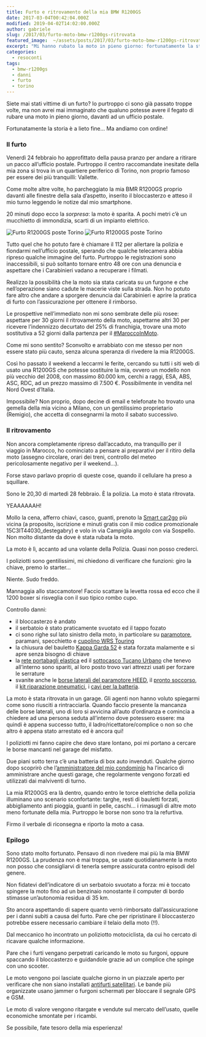 ```yaml
---
title: Furto e ritrovamento della mia BMW R1200GS
date: 2017-03-04T00:42:04.000Z
modified: 2019-04-02T14:02:00.000Z
author: gabriele
slug: /2017/03/furto-moto-bmw-r1200gs-ritrovata
featured_image:  ~/assets/posts/2017/03/furto-moto-bmw-r1200gs-ritrovata/galleries/0/0.jpg
excerpt: "Mi hanno rubato la moto in pieno giorno: fortunatamente la storia è a lieto fine…"
categories:
  - resoconti
tags:
  - bmw-r1200gs
  - danni
  - furto
  - torino
---
```


Siete mai stati vittime di un furto? Io purtroppo ci sono già passato troppe volte, ma non avrei mai immaginato che qualuno potesse avere il fegato di rubare una moto in pieno giorno, davanti ad un ufficio postale.

Fortunatamente la storia è a lieto fine… Ma andiamo con ordine!

### Il furto

Venerdì 24 febbraio ho approfittato della pausa pranzo per andare a ritirare un pacco all’ufficio postale. Purtroppo il centro raccomandate inesitate della mia zona si trova in un quartiere periferico di Torino, non proprio famoso per essere dei più tranquilli: Vallette.

Come molte altre volte, ho parcheggiato la mia BMR R1200GS proprio davanti alle finestre della sala d’aspetto, inserito il bloccasterzo e atteso il mio turno leggendo le notize dal mio smartphone.

20 minuti dopo ecco la _sorpresa_: la moto è sparita. A pochi metri c’è un mucchietto di immondizia, scarti di un impianto elettrico.

![Furto R1200GS poste Torino](~/assets/posts/2017/03/furto-moto-bmw-r1200gs-ritrovata/galleries/0/0.jpg "La mia BMW è stata rubata proprio dove c'è la silhouette nera")
![Furto R1200GS poste Torino](~/assets/posts/2017/03/furto-moto-bmw-r1200gs-ritrovata/galleries/0/1.jpg "Le tracce rimaste dopo il furto")

Tutto quel che ho potuto fare è chiamare il 112 per allertare la polizia e fiondarmi nell’ufficio postale, sperando che qualche telecamera abbia ripreso qualche immagine del furto. Purtroppo le registrazioni sono inaccessibili, si può soltanto tornare entro 48 ore con una denuncia e aspettare che i Carabinieri vadano a recuperare i filmati.

Realizzo la possibilità che la moto sia stata caricata su un furgone e che nell’operazione siano cadute le macerie viste sulla strada. Non ho potuto fare altro che andare a sporgere denuncia dai Carabinieri e aprire la pratica di furto con l’assicurazione per ottenere il rimborso.

Le prospettive nell’immediato non mi sono sembrate delle più rosee: aspettare per 30 giorni il ritrovamento della moto, aspettarne altri 30 per ricevere l’indennizzo decurtato del 25% di franchigia, trovare una moto sostitutiva a 52 giorni dalla partenza per il [#MaroccoInMoto](/categorie/viaggi/marocco).

Come mi sono sentito? Sconvolto e arrabbiato con me stesso per non essere stato più cauto, senza alcuna speranza di rivedere la mia R1200GS.

Così ho passato il weekend a leccarmi le ferite, cercando su tutti i siti web di usato una R1200GS che potesse sostituire la mia, ovvero un modello non più vecchio del 2008, con massimo 80.000 km, cerchi a raggi, ESA, ABS, ASC, RDC, ad un prezzo massimo di 7.500 €. Possibilmente in vendita nel Nord Ovest d’Italia.

Impossibile? Non proprio, dopo decine di email e telefonate ho trovato una gemella della mia vicino a Milano, con un gentilissimo proprietario (Remigio), che accetta di consegnarmi la moto il sabato successivo.

### Il ritrovamento

Non ancora completamente ripreso dall’accaduto, ma tranquillo per il viaggio in Marocco, ho cominciato a pensare ai preparativi per il ritiro della moto (assegno circolare, orari dei treni, controllo del meteo pericolosamente negativo per il weekend…).

Forse stavo parlavo proprio di queste cose, quando il cellulare ha preso a squillare.

Sono le 20,30 di martedì 28 febbraio. È la polizia. La moto è stata ritrovata.

YEAAAAAAH!

Mollo la cena, afferro chiavi, casco, guanti, prenoto la [Smart car2go](http://car2go.com) più vicina (a proposito, iscrizione e minuti gratis con il mio codice promozionale 15C3IT44030_destegabry) e volo in via Campiglia angolo con via Sospello. Non molto distante da dove è stata rubata la moto.

La moto è lì, accanto ad una volante della Polizia. Quasi non posso crederci.

I poliziotti sono gentilissimi, mi chiedono di verificare che funzioni: giro la chiave, premo lo starter…

Niente. Sudo freddo.

Mannaggia allo staccamotore! Faccio scattare la levetta rossa ed ecco che il 1200 boxer si risveglia con il suo tipico rombo cupo.

Controllo danni:

- il bloccasterzo è andato
- il serbatoio è stato praticamente svuotato ed il tappo fozato
- ci sono righe sul lato sinistro della moto, in particolare su [paramotore](/2016/09/paramotore-tubolare-heed-bmw-r-1200-gs/), paramani, specchietto e [cupolino WRS Touring](https://ebay.us/pryxJC)
- la chiusura del bauletto [Kappa Garda 52](http://amzn.to/2m5nrdt) è stata forzata malamente e si apre senza bisogno di chiave
- la [rete portabagli elastica](http://amzn.to/2mnKalS) ed il [sottocasco Tucano Urbano](http://amzn.to/2lFjxoa) che tenevo all’interno sono spariti, al loro posto trovo vari attrezzi usati per forzare le serrature
- svanite anche le [borse laterali del paramotore HEED](https://ebay.us/v71S6b), il [pronto soccorso](http://amzn.to/2mnKCR6), il [kit riparazione pneumatici](http://amzn.to/2mW71lo), i [cavi per la batteria](http://amzn.to/2mWprSO).

La moto è stata ritrovata in un garage. Gli agenti non hanno voluto spiegarmi come sono riusciti a rintracciarla. Quando faccio presente la mancanza delle borse laterali, uno di loro si avvicina all’auto d’ordinanza e comincia a chiedere ad una persona seduta all’interno dove potessero essere: ma quindi è appena successo tutto, il ladro/ricettatore/complice o non so che altro è appena stato arrestato ed è ancora qui!

I poliziotti mi fanno capire che devo stare lontano, poi mi portano a cercare le borse mancanti nel garage del misfatto.

Due piani sotto terra c’è una batteria di box auto invenduti. Qualche giorno dopo scoprirò che l’[amministratore del mio condominio](http://qubiko.com) ha l’incarico di amministrare anche questi garage, che regolarmente vengono forzati ed utilizzati dai malviventi di turno.

La mia R1200GS era là dentro, quando entro le torce elettriche della polizia illuminano uno scenario sconfortante: targhe, resti di bauletti forzati, abbigliamento anti pioggia, guanti in pelle, caschi… i rimasugli di altre moto meno fortunate della mia. Purtroppo le borse non sono tra la refurtiva.

Firmo il verbale di riconsegna e riporto la moto a casa.

### Epilogo

Sono stato molto fortunato. Pensavo di non rivedere mai più la mia BMW R1200GS.
La prudenza non è mai troppa, se usate quotidianamente la moto non posso che consigliarvi di tenerla sempre assicurata contro episodi del genere.

Non fidatevi dell’indicatore di un serbatoio svuotato a forza: mi è toccato spingere la moto fino ad un benzinaio nonostante il computer di bordo stimasse un’autonomia residua di 35 km.

Sto ancora aspettando di sapere quanto verrò rimborsato dall’assicurazione per i danni subiti a causa del furto.
Pare che per ripristinare il bloccasterzo potrebbe essere necessario cambiare il telaio della moto (!!).

Dal meccanico ho incontrato un poliziotto motociclista, da cui ho cercato di ricavare qualche informazione.

Pare che i furti vengano perpetrati caricando le moto su furgoni, oppure spaccando il bloccasterzo e guidandole grazie ad un complice che spinge con uno scooter.

Le moto vengono poi lasciate qualche giorno in un piazzale aperto per verificare che non siano installati [antifurti satellitari](https://amzn.to/2OCS3Q8). Le bande più organizzate usano jammer o furgoni schermati per bloccare il segnale GPS e GSM.

Le moto di valore vengono ritargate e vendute sul mercato dell’usato, quelle economiche smontate per i ricambi.

Se possibile, fate tesoro della mia esperienza!
